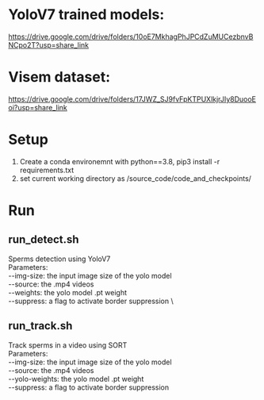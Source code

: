 # YoloV7 trained models:
https://drive.google.com/drive/folders/10oE7MkhagPhJPCdZuMUCezbnvBNCpo2T?usp=share_link
# Visem dataset:
https://drive.google.com/drive/folders/17JWZ_SJ9fvFpKTPUXlkjrJIy8DuooEoi?usp=share_link

# Setup
1. Create a conda environemnt with python==3.8, pip3 install -r requirements.txt
2. set current working directory as  /source_code/code_and_checkpoints/

# Run
## run_detect.sh
Sperms detection using YoloV7 \
Parameters: \
 --img-size: the input image size of the yolo model \
--source: the .mp4 videos \
--weights: the yolo model .pt weight \
--suppress: a flag to activate border suppression \

## run_track.sh
Track sperms in a video using SORT \
Parameters: \
--img-size: the input image size of the yolo model \
--source: the .mp4 videos \
--yolo-weights: the yolo model .pt weight \
--suppress: a flag to activate border suppression
